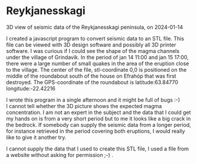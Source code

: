# Reykjanesskagi
3D view of seismic data of the Reykjanesskagi peninsula, on 2024-01-14

I created a javascript program to convert seismic data to an STL file. This file can be viewed with 3D design software and possibly all 3D printer software. 
I was curious if I could see the shape of the magma channels under the village of Grindavik. In the period of jan 14 11:00 and jan 15 17:00, there were a large number of small quakes in the area of the eruption close to the village. The center of the file, stl-coordinate 0,0 is positioned on the middle of the roundabout south of the house on Efrahóp that was first destroyed. The GPS-coordinate of the roundabout is latitude:63.84770 longitude:-22.42216

I wrote this program in a single afternoon and it might be full of bugs :-)  
I cannot tell whether the 3D picture shows the expected magma concentration. I am not an expert in the subject and the data that I could get my hands on is from a very short period but to me it looks like a big crack in the bedrock. If somebody can supply the seismic data from a longer period, for instance retrieved in the period covering both eruptions, I would really like to give it another try.

I cannot supply the data that I used to create this STL file, I used a file from a website without asking for permission ;-)
.

